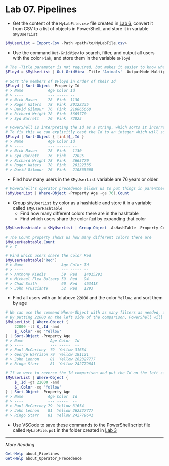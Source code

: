 # Lab 07. Pipelines

- Get the content of the `MyLabFile.csv` file created in [Lab 6](../06.%20Text%20and%20Files/Lab.md), convert it from CSV to a list of objects in PowerShell, and store it in variable `$MyUserList`

```PowerShell
$MyUserList = Import-Csv -Path <path/to/MyLabFile.csv>
```

- Use the command `Out-GridView` to search, filter, and output all users with the color `Pink`, and store them in the variable `$Floyd`

```PowerShell
# The -Title parameter is not required, but makes it easier to know what you're looking for.
$Floyd = $MyUserList | Out-GridView -Title 'Animals' -OutputMode Multiple 

# Sort the members of $Floyd in order of their Id
$Floyd | Sort-Object -Property Id
# > Name           Age Color Id
# > ----           --- ----- --
# > Nick Mason     78  Pink  1130
# > Roger Waters   78  Pink  20122335
# > David Gilmour  76  Pink  210865668
# > Richard Wright 78  Pink  3665770
# > Syd Barrett    76  Pink  72025

# PowerShell is interpreting the Id as a string, which sorts it incorrectly
# To fix this we can explicitly cast the Id to an integer which will sort it as expected
$Floyd | Sort-Object { [int]$_.Id }
# > Name           Age Color Id
# > ----           --- ------ --
# > Nick Mason     78  Pink   1130
# > Syd Barrett    76  Pink   72025
# > Richard Wright 78  Pink   3665770
# > Roger Waters   78  Pink   20122335
# > David Gilmour  76  Pink   210865668
```

- Find how many users in the `$MyUserList` variable are 76 years or older.

```PowerShell
# PowerShell's operator precedence allows us to put things in parentheses to first evaluate the filtering, then expand the count property
($MyUserList | Where-Object -Property Age -ge 76).Count
```

- Group `$MyUserList` by color as a hashtable and store it in a variable called `$MyUserHashtable`
  - Find how many different colors there are in the hashtable
  - Find which users share the color `Red` by expanding that color

```PowerShell
$MyUserHashtable = $MyUserList | Group-Object -AsHashTable -Property Color

# The Count property shows us how many different colors there are
$MyUserHashtable.Count
# > 7

# Find which users share the color Red
$MyUserHashtable['Red']
# > Name                 Age Color Id
# > ----                 --- ----- --
# > Anthony Kiedis       59  Red   14015291
# > Michael Flea Balzary 59  Red   94
# > Chad Smith           60  Red   463418
# > John Frusciante      52  Red   1293
```

- Find all users with an Id above `22000` and the color `Yellow`, and sort them by age

```PowerShell
# We can use the command Where-Object with as many filters as needed, using several lines to keep it readable
# By putting 22000 on the left side of the comparison, PowerShell will try to compare the Id as an integer
$MyUserList | Where-Object {
    22000 -lt $_.Id -and 
    $_.Color -eq 'Yellow'
} | Sort-Object -Property Age
# > Name            Age Color  Id
# > ----            --- -----  --
# > Paul McCartney  79  Yellow 31654
# > George Harrison 79  Yellow 181121
# > John Lennon     81  Yellow 262327777
# > Ringo Starr     81  Yellow 242779641

# If we were to reverse the Id comparison and put the Id on the left side without casting it to an integer, some users would be filtered out unintentionally because PowerShell would interpret the Id as a string
$MyUserList | Where-Object {
    $_.Id -gt 22000 -and 
    $_.Color -eq 'Yellow'
} | Sort-Object -Property Age
# > Name           Age Color  Id
# > ----           --- -----  --
# > Paul McCartney 79  Yellow 31654
# > John Lennon    81  Yellow 262327777
# > Ringo Starr    81  Yellow 242779641
```

- Use VSCode to save these commands to the PowerShell script file called `MyLabFile.ps1` in the folder created in [Lab 3](../03.%20Commands%20and%20Methods/Detailed.md)

---

*More Reading*

```PowerShell
Get-Help about_Pipelines
Get-Help about_Operator_Precedence
```
